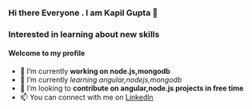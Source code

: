 ### Hi there Everyone . I am Kapil Gupta 👋
### Interested in learning about new skills

#### Welcome to my profile

- 🔭 I’m currently **working on node.js,mongodb**
- 🌱 I’m currently *learning angular,nodejs,mongodb*
- 👯 I’m looking to **contribute on angular,node.js projects in free time**
- 📫 You can connect with me on [Linkedln](https://www.linkedin.com/in/kapil-gupta-42947316b/)



<!--
**kapilG0/kapilG0** is a ✨ _special_ ✨ repository because its `README.md` (this file) appears on your GitHub profile.

Here are some ideas to get you started:

- 🔭 I’m currently working on node.js,mongodb
- 🌱 I’m currently learning angular,nodejs,mongodb
- 👯 I’m looking to collaborate on angular,node.js projects
- 🤔 I’m looking for help with ...
- 💬 Ask me about ...
- 📫 How to reach me: ...
- 😄 Pronouns: ...
- ⚡ Fun fact: ...
-->
